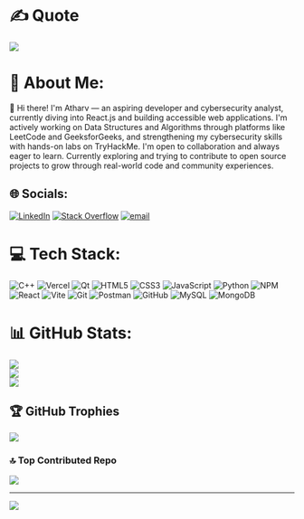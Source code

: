 # ✍️ Quote
![](https://quotes-github-readme.vercel.app/api?type=horizontal&theme=dark)


# 💫 About Me:
👋 Hi there! I'm Atharv — an aspiring developer and cybersecurity analyst, currently diving into React.js and building accessible web applications. I'm actively working on Data Structures and Algorithms through platforms like LeetCode and GeeksforGeeks, and strengthening my cybersecurity skills with hands-on labs on TryHackMe. I'm open to collaboration and always eager to learn. Currently exploring and trying to contribute to open source projects to grow through real-world code and community experiences. 


## 🌐 Socials:
[![LinkedIn](https://img.shields.io/badge/LinkedIn-%230077B5.svg?logo=linkedin&logoColor=white)](https://linkedin.com/in/https://www.linkedin.com/in/atharv-bhavsar-6a978a2) [![Stack Overflow](https://img.shields.io/badge/-Stackoverflow-FE7A16?logo=stack-overflow&logoColor=white)](https://stackoverflow.com/users/https://stackoverflow.com/users/30573137/atharv) [![email](https://img.shields.io/badge/Email-D14836?logo=gmail&logoColor=white)](mailto:atharv.bhavsar2801@gmail.com) 

# 💻 Tech Stack:
![C++](https://img.shields.io/badge/c++-%2300599C.svg?style=flat&logo=c%2B%2B&logoColor=white) ![Vercel](https://img.shields.io/badge/vercel-%23000000.svg?style=flat&logo=vercel&logoColor=white) ![Qt](https://img.shields.io/badge/Qt-%23217346.svg?style=flat&logo=Qt&logoColor=white) ![HTML5](https://img.shields.io/badge/html5-%23E34F26.svg?style=flat&logo=html5&logoColor=white) ![CSS3](https://img.shields.io/badge/css3-%231572B6.svg?style=flat&logo=css3&logoColor=white) ![JavaScript](https://img.shields.io/badge/javascript-%23323330.svg?style=flat&logo=javascript&logoColor=%23F7DF1E) ![Python](https://img.shields.io/badge/python-3670A0?style=flat&logo=python&logoColor=ffdd54) ![NPM](https://img.shields.io/badge/NPM-%23CB3837.svg?style=flat&logo=npm&logoColor=white) ![React](https://img.shields.io/badge/react-%2320232a.svg?style=flat&logo=react&logoColor=%2361DAFB) ![Vite](https://img.shields.io/badge/vite-%23646CFF.svg?style=flat&logo=vite&logoColor=white) ![Git](https://img.shields.io/badge/git-%23F05033.svg?style=flat&logo=git&logoColor=white) ![Postman](https://img.shields.io/badge/Postman-FF6C37?style=flat&logo=postman&logoColor=white) ![GitHub](https://img.shields.io/badge/github-%23121011.svg?style=flat&logo=github&logoColor=white) ![MySQL](https://img.shields.io/badge/mysql-4479A1.svg?style=flat&logo=mysql&logoColor=white) ![MongoDB](https://img.shields.io/badge/MongoDB-%234ea94b.svg?style=flat&logo=mongodb&logoColor=white)
# 📊 GitHub Stats:
![](https://github-readme-stats.vercel.app/api?username=alphabet28&theme=merko&hide_border=true&include_all_commits=true&count_private=true)<br/>
![](https://nirzak-streak-stats.vercel.app/?user=alphabet28&theme=merko&hide_border=true)<br/>
![](https://github-readme-stats.vercel.app/api/top-langs/?username=alphabet28&theme=merko&hide_border=true&include_all_commits=true&count_private=true&layout=compact)

## 🏆 GitHub Trophies
![](https://github-profile-trophy.vercel.app/?username=alphabet28&theme=radical&no-frame=false&no-bg=false&margin-w=4)


### 🔝 Top Contributed Repo
![](https://github-contributor-stats.vercel.app/api?username=alphabet28&limit=5&theme=dark&combine_all_yearly_contributions=true)

---
[![](https://visitcount.itsvg.in/api?id=alphabet28&icon=0&color=0)](https://visitcount.itsvg.in)

<!-- Proudly created with GPRM ( https://gprm.itsvg.in ) -->
